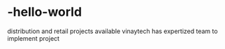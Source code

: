 # -hello-world
distribution and retail projects available
vinaytech has expertized team to implement project
